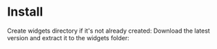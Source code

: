 # Install
Create widgets directory if it's not already created:
Download the latest version and extract it to the widgets folder:
